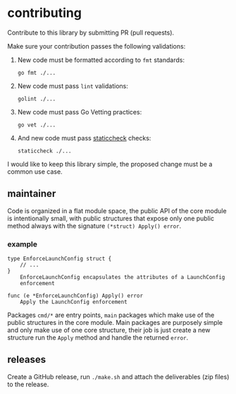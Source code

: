# contributing

Contribute to this library by submitting PR (pull requests).

Make sure your contribution passes the following validations:

1. New code must be formatted according to `fmt` standards:

   `go fmt ./...`

2. New code must pass `lint` validations:

   `golint ./...`

3. New code must pass Go Vetting practices:

   `go vet ./...`

4. And new code must pass [staticcheck](https://godoc.org/honnef.co/go/tools/cmd/staticcheck) checks:

   `staticcheck ./...`

I would like to keep this library simple, the proposed change must be a common use case.

## maintainer

Code is organized in a flat module space, the public API of the core module is intentionally small, with public
structures that expose only one public method always with the signature `(*struct) Apply() error`.

### example

```
type EnforceLaunchConfig struct {
    // ...
}
    EnforceLaunchConfig encapsulates the attributes of a LaunchConfig
    enforcement

func (e *EnforceLaunchConfig) Apply() error
    Apply the LaunchConfig enforcement
```

Packages `cmd/*` are entry points, `main` packages which make use of the public structures in the core module. Main
packages are purposely simple and only make use of one core structure, their job is just create a new structure run the
`Apply` method and handle the returned `error`.

## releases

Create a GitHub release, run `./make.sh` and attach the deliverables (zip files) to the release.

